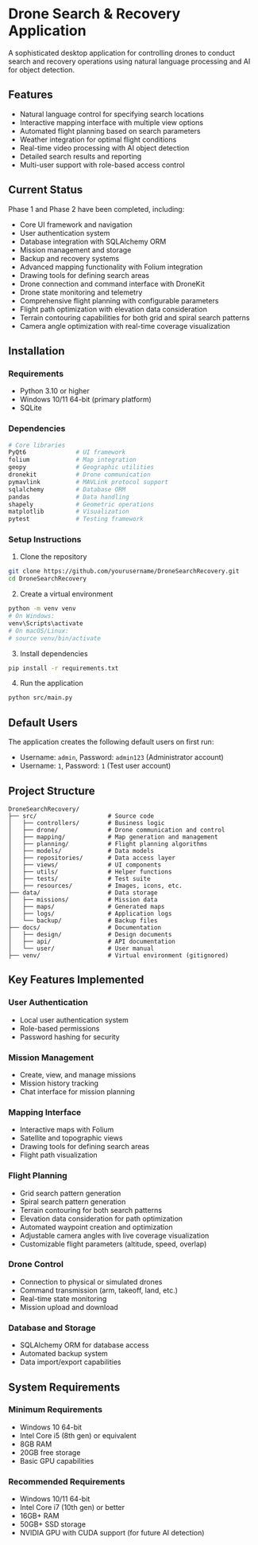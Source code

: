 # Drone Search & Recovery Application

A sophisticated desktop application for controlling drones to conduct search and recovery operations using natural language processing and AI for object detection.

## Features

- Natural language control for specifying search locations
- Interactive mapping interface with multiple view options
- Automated flight planning based on search parameters
- Weather integration for optimal flight conditions
- Real-time video processing with AI object detection
- Detailed search results and reporting
- Multi-user support with role-based access control

## Current Status

Phase 1 and Phase 2 have been completed, including:
- Core UI framework and navigation
- User authentication system
- Database integration with SQLAlchemy ORM
- Mission management and storage
- Backup and recovery systems
- Advanced mapping functionality with Folium integration
- Drawing tools for defining search areas
- Drone connection and command interface with DroneKit
- Drone state monitoring and telemetry
- Comprehensive flight planning with configurable parameters
- Flight path optimization with elevation data consideration
- Terrain contouring capabilities for both grid and spiral search patterns
- Camera angle optimization with real-time coverage visualization

## Installation

### Requirements

- Python 3.10 or higher
- Windows 10/11 64-bit (primary platform)
- SQLite

### Dependencies

```bash
# Core libraries
PyQt6              # UI framework
folium             # Map integration
geopy              # Geographic utilities
dronekit           # Drone communication
pymavlink          # MAVLink protocol support
sqlalchemy         # Database ORM
pandas             # Data handling
shapely            # Geometric operations
matplotlib         # Visualization
pytest             # Testing framework
```

### Setup Instructions

1. Clone the repository
```bash
git clone https://github.com/yourusername/DroneSearchRecovery.git
cd DroneSearchRecovery
```

2. Create a virtual environment
```bash
python -m venv venv
# On Windows:
venv\Scripts\activate
# On macOS/Linux:
# source venv/bin/activate
```

3. Install dependencies
```bash
pip install -r requirements.txt
```

4. Run the application
```bash
python src/main.py
```

## Default Users

The application creates the following default users on first run:
- Username: `admin`, Password: `admin123` (Administrator account)
- Username: `1`, Password: `1` (Test user account)

## Project Structure

```
DroneSearchRecovery/
├── src/                    # Source code
│   ├── controllers/        # Business logic
│   ├── drone/              # Drone communication and control
│   ├── mapping/            # Map generation and management
│   ├── planning/           # Flight planning algorithms
│   ├── models/             # Data models
│   ├── repositories/       # Data access layer
│   ├── views/              # UI components
│   ├── utils/              # Helper functions
│   ├── tests/              # Test suite
│   ├── resources/          # Images, icons, etc.
├── data/                   # Data storage
│   ├── missions/           # Mission data
│   ├── maps/               # Generated maps
│   ├── logs/               # Application logs
│   └── backup/             # Backup files
├── docs/                   # Documentation
│   ├── design/             # Design documents
│   ├── api/                # API documentation
│   └── user/               # User manual
├── venv/                   # Virtual environment (gitignored)
```

## Key Features Implemented

### User Authentication
- Local user authentication system
- Role-based permissions
- Password hashing for security

### Mission Management
- Create, view, and manage missions
- Mission history tracking
- Chat interface for mission planning

### Mapping Interface
- Interactive maps with Folium
- Satellite and topographic views
- Drawing tools for defining search areas
- Flight path visualization

### Flight Planning
- Grid search pattern generation
- Spiral search pattern generation
- Terrain contouring for both search patterns
- Elevation data consideration for path optimization
- Automated waypoint creation and optimization
- Adjustable camera angles with live coverage visualization
- Customizable flight parameters (altitude, speed, overlap)

### Drone Control
- Connection to physical or simulated drones
- Command transmission (arm, takeoff, land, etc.)
- Real-time state monitoring
- Mission upload and download

### Database and Storage
- SQLAlchemy ORM for database access
- Automated backup system
- Data import/export capabilities

## System Requirements

### Minimum Requirements
- Windows 10 64-bit
- Intel Core i5 (8th gen) or equivalent
- 8GB RAM
- 20GB free storage
- Basic GPU capabilities

### Recommended Requirements
- Windows 10/11 64-bit
- Intel Core i7 (10th gen) or better
- 16GB+ RAM
- 50GB+ SSD storage
- NVIDIA GPU with CUDA support (for future AI detection)
